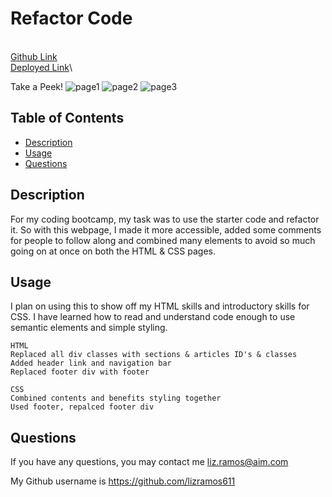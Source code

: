 # Refactor Code
\
[Github Link](https://github.com/lizramos611/HTML-practice-recode)\
[Deployed Link](https://lizramos611.github.io/HTML-practice-recode)\

 Take a Peek!
 ![page1](https://user-images.githubusercontent.com/111591265/192823097-d8bf312b-acb3-484f-88c6-e1414e0461ad.png)
![page2](https://user-images.githubusercontent.com/111591265/192823102-3b426ffd-574c-4860-822d-b0f8590edd0b.png)
![page3](https://user-images.githubusercontent.com/111591265/192823107-dba90a99-ca5a-4a76-9664-1bc65c5b42e4.png)




  ## Table of Contents
 * [Description](#description)
 * [Usage](#usage)
 * [Questions](#questions)
  

  ## Description
For my coding bootcamp, my task was to use the starter code and refactor it. So with this webpage, I made it more accessible, added some comments for people to follow along and combined many elements to avoid so much going on at once on both the HTML & CSS pages. 


  ## Usage
  I plan on using this to show off my HTML skills and introductory skills for CSS. I have learned how to read and understand code enough to use semantic elements and simple styling.
  
    HTML
    Replaced all div classes with sections & articles ID's & classes
    Added header link and navigation bar
    Replaced footer div with footer

    CSS
    Combined contents and benefits styling together
    Used footer, repalced footer div



  ## Questions
  If you have any questions, you may contact me liz.ramos@aim.com

My Github username is https://github.com/lizramos611


    
